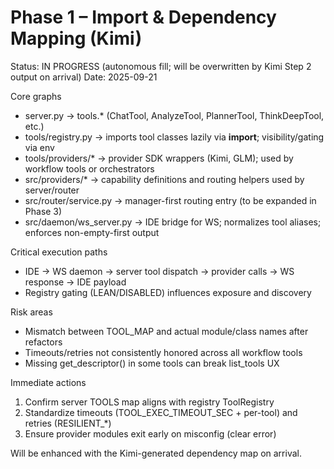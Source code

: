 # Phase 1 – Import & Dependency Mapping (Kimi)

Status: IN PROGRESS (autonomous fill; will be overwritten by Kimi Step 2 output on arrival)
Date: 2025-09-21

Core graphs
- server.py -> tools.* (ChatTool, AnalyzeTool, PlannerTool, ThinkDeepTool, etc.)
- tools/registry.py -> imports tool classes lazily via __import__; visibility/gating via env
- tools/providers/* -> provider SDK wrappers (Kimi, GLM); used by workflow tools or orchestrators
- src/providers/* -> capability definitions and routing helpers used by server/router
- src/router/service.py -> manager-first routing entry (to be expanded in Phase 3)
- src/daemon/ws_server.py -> IDE bridge for WS; normalizes tool aliases; enforces non-empty-first output

Critical execution paths
- IDE -> WS daemon -> server tool dispatch -> provider calls -> WS response -> IDE payload
- Registry gating (LEAN/DISABLED) influences exposure and discovery

Risk areas
- Mismatch between TOOL_MAP and actual module/class names after refactors
- Timeouts/retries not consistently honored across all workflow tools
- Missing get_descriptor() in some tools can break list_tools UX

Immediate actions
1) Confirm server TOOLS map aligns with registry ToolRegistry
2) Standardize timeouts (TOOL_EXEC_TIMEOUT_SEC + per-tool) and retries (RESILIENT_*)
3) Ensure provider modules exit early on misconfig (clear error)

Will be enhanced with the Kimi-generated dependency map on arrival.
